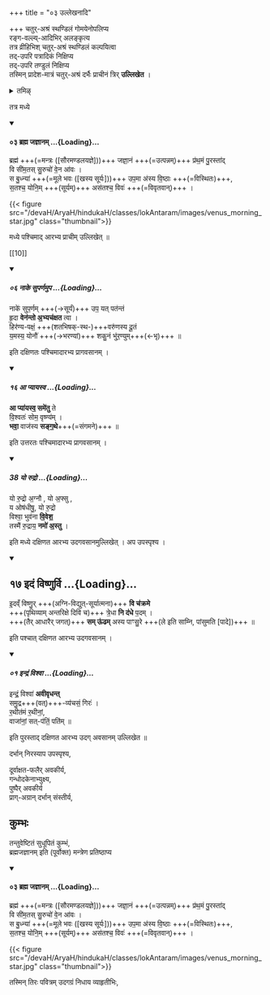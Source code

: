 +++
title = "०३ उल्लेखनादि"

+++
चतुर्-अश्रं स्थण्डिलं गोमयेनोपलिप्य  
रङ्ग-वल्ल्य्-आदिभिर् अलङ्कृत्य  
तत्र व्रीहिभिश् चतुर्-अश्रं स्थण्डिलं कल्पयित्वा  
तद्-उपरि पत्रादिकं निक्षिप्य  
तद्-उपरि तण्डुलं निक्षिप्य  
तस्मिन् प्रादेश-मात्रं चतुर्-अश्रं दर्भैः प्राचीनं त्रिर् **उल्लिखेत** ।  

<details><summary>तमिऴ्</summary>

உதகசாந்தி

அடியில் நெல், மேலே அரிசி இவைகளை சதுரச்ரமாகப் போட்டுக் கொண்டு நுனியுள்ள தர்ப்பங்களைக் கையில் கொண்டு அரிசியின் நடுப் பாகத்தில் "பிரம்மஜஜ்ஞாநம்" என்கிற மந்திரத்தினால் மேற்கிலிருந்து கிழக்காகக் கீற வேண்டும். "நாகேஸுபர்ணம்" என்கிற மந்திரத்தினால் அதற்குத் தென் பக்கத்தில் மேற்கிலிருந்து கிழக்காகவும், "ஆப்யாயஸ்வ' என்கிற மந்திரத்தினால் நடுவிற்கு வடவண்டைப் பக்கத்தில் மேற்கி லிருந்து கிழக்காகவும், "யோருத்ர:" என்கிற மந்திரத்தினால் நடுவில் தெற்கிலிருந்து வடக்காகவும், கீறி விட்டு ஜலத்தைத் தொட்டு விட்டு, "இதம் விஷ்ணு:' என்கிற மந்திரத்தினால் மேலண்டைப் பக்கத்தில் தெற்கிலிருந்து வடக்காகவும், "bajuT:" என்கிற மந்திரத்தினால் நடுவிற்கு [[TODO:परिष्कार्यम्??]]

</details>


तत्र मध्ये 

<div class="js_include" includetitle="false" newlevelforh1="4" unfilled url="/vedAH_yajuH/vAjasaneyam/mAdhyandinam/saMhitA/vishvAsa-prastutiH/13/03_brahma_jajnAnam.md">
<details open><summary><h4>०३ ब्रह्म जज्ञानम् ...{Loading}...</h4></summary>

ब्रह्म॑ +++(=मन्त्रः ([सौरमण्डलयज्ञे]))+++ जज्ञा॒नं +++(=उत्पन्नम्)+++ प्र॑थ॒मं पु॒रस्ता॑द्  
वि सी॑म॒तस् सु॒रुचो॑ वे॒न आ॑वः ।  
स बु॒ध्न्या॑ +++(=मूले भवः ([खस्य सूर्यः]))+++ उप॒मा अ॑स्य वि॒ष्ठाः +++(=विस्थितः)+++,  
स॒तश्च॒ योनि॒म् +++(सूर्यम्)+++ अस॑तश्च॒ विवः॑ +++(=विवृतवान्)+++  ।

{{< figure src="/devaH/AryaH/hindukaH/classes/lokAntaram/images/venus_morning_star.jpg"  class="thumbnail">}}

</details>
</div>  


मध्ये पश्चिमाद् आरभ्य प्राचीम् उल्लिखेत् ॥


[[10]]

<div class="js_include" includetitle="false" newlevelforh1="5" unfilled url="/vedAH_Rk/shAkalam/saMhitA/vishvAsa-prastutiH/10/123/06_nAke_suparNamupa.md">
<details open><summary><h5>०६ नाके सुपर्णमुप ...{Loading}...</h5></summary>


नाके॑ सुप॒र्णम् +++(→सूर्यं)+++ उप॒ यत् पत॑न्तं  
हृ॒दा **वेन॑न्तो अ॒भ्यच॑क्षत** त्वा ।  
हिर॑ण्य-पक्षं॒ +++(शतभिषक्-स्थ-)+++वरु॑णस्य दू॒तं  
य॒मस्य॒ योनौ॑ +++(→भरण्यां)+++ शकु॒नं भु॑र॒ण्युम्+++(←भृ)+++ ॥

</details>
</div>

इति दक्षिणतः पश्चिमादारभ्य प्रागवसानम् । 

<div class="js_include" includetitle="false" newlevelforh1="5" unfilled url="/vedAH_Rk/shAkalam/saMhitA/vishvAsa-prastutiH/01/091/16_A_pyAyasva.md">
<details open><summary><h5>१६ आ प्यायस्व ...{Loading}...</h5></summary>


**आ प्या॑यस्व॒ समे॑तु** ते  
वि॒श्वतः॑ सोम॒ वृष्ण्य॑म् ।  
**भवा॒** वाज॑स्य **सङ्ग॒थे**+++(=संगमने)+++ ॥

</details>
</div>

इति उत्तरतः पश्चिमादारभ्य प्रागवसानम् । 

<div class="js_include" includetitle="false" newlevelforh1="5" unfilled url="/vedAH_yajuH/taittirIyam/saMhitA/Rk/vishvAsa-prastutiH/5/5/09/38_yo_rudro.md">
<details open><summary><h5>38 यो रुद्रो ...{Loading}...</h5></summary>

यो रु॒द्रो अ॒ग्नौ , यो अ॒फ्सु ,  
य ओष॑धीषु॒, यो रु॒द्रो  
विश्वा॒ भुव॑ना **वि॒वेश॒**   
तस्मै॑ रु॒द्राय॒ **नमो॑ अ॒स्तु** ।
</details>
</div>

इति मध्ये दक्षिणत आरभ्य उदगवसानमुल्लिखेत् । अप उपस्पृश्य । 

<div class="js_include" includetitle="true" newlevelforh1="2" unfilled url="/vedAH_Rk/shAkalam/saMhitA/vishvAsa-prastutiH/01/022/17_idaM_viShNurvi.md">
<details open><summary><h2>१७ इदं विष्णुर्वि ...{Loading}...</h2></summary>


इ॒दव्ँ विष्णु॒र् +++(अग्नि-विद्युत्-सूर्यात्मना)+++ **वि च॑क्रमे**  
+++(पृथिव्याम् अन्तरिक्षे दिवि च)+++ त्रे॒धा **नि द॑धे** प॒दम् ।  
+++(तैर् आधारैर् जगत्)+++ **सम् ऊ॑ढम्** अस्य पाꣳसु॒रे +++(ले इति साम्नि, पांसुमति [पादे])+++ ॥

</details>
</div>

इति पश्चात् दक्षिणत आरभ्य उदगवसानम् । 

<div class="js_include" includetitle="false" newlevelforh1="5" unfilled url="/vedAH_Rk/shAkalam/saMhitA/vishvAsa-prastutiH/01/011/01_indraM_vishvA.md">
<details open><summary><h5>०१ इन्द्रं विश्वा ...{Loading}...</h5></summary>


इन्द्रं॒ विश्वा॑ **अवीवृधन्त्**  
समु॒द्र+++(वत्)+++-व्य॑चसं॒ गिरः॑ ।  
र॒थीत॑मं र॒थीनां॒,  
वाजा॑नां॒ सत्-प॑तिं॒ पति॑म् ॥

</details>
</div>



इति पुरस्ताद् दक्षिणत आरभ्य उदग् अवसानम् उल्लिखेत ॥ 

दर्भान् निरस्याप उपस्पृश्य,  

दूर्वाक्षत-फलैर् अवकीर्य,  
गन्धोदकेनाभ्युक्ष्य,  
पुष्पैर् अवकीर्य  
प्राग्-अग्रान् दर्भान् संस्तीर्य,  

## कुम्भः
तन्तुवेष्टितं सुधूपितं कुम्भं,  
ब्रह्मजज्ञानम् इति (पूर्वोक्त) मन्त्रेण प्रतिष्ठाप्य 


<div class="js_include" includetitle="false" newlevelforh1="4" unfilled url="/vedAH_yajuH/vAjasaneyam/mAdhyandinam/saMhitA/vishvAsa-prastutiH/13/03_brahma_jajnAnam.md">
<details open><summary><h4>०३ ब्रह्म जज्ञानम् ...{Loading}...</h4></summary>

ब्रह्म॑ +++(=मन्त्रः ([सौरमण्डलयज्ञे]))+++ जज्ञा॒नं +++(=उत्पन्नम्)+++ प्र॑थ॒मं पु॒रस्ता॑द्  
वि सी॑म॒तस् सु॒रुचो॑ वे॒न आ॑वः ।  
स बु॒ध्न्या॑ +++(=मूले भवः ([खस्य सूर्यः]))+++ उप॒मा अ॑स्य वि॒ष्ठाः +++(=विस्थितः)+++,  
स॒तश्च॒ योनि॒म् +++(सूर्यम्)+++ अस॑तश्च॒ विवः॑ +++(=विवृतवान्)+++  ।

{{< figure src="/devaH/AryaH/hindukaH/classes/lokAntaram/images/venus_morning_star.jpg"  class="thumbnail">}}

</details>
</div>  



तस्मिन् तिरः पवित्रम् उदगग्रं निधाय व्याहृतीभिः, 
